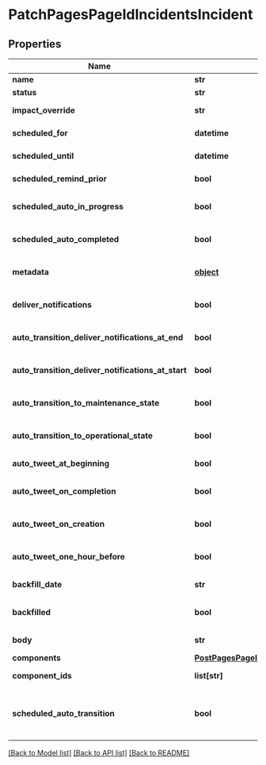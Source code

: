 # PatchPagesPageIdIncidentsIncident

## Properties
Name | Type | Description | Notes
------------ | ------------- | ------------- | -------------
**name** | **str** | Incident Name | [optional] 
**status** | **str** | Incident status | [optional] 
**impact_override** | **str** | value to override calculated impact value | [optional] 
**scheduled_for** | **datetime** | The timestamp the incident is scheduled for. | [optional] 
**scheduled_until** | **datetime** | The timestamp the incident is scheduled until. | [optional] 
**scheduled_remind_prior** | **bool** | Controls whether to remind subscribers prior to scheduled incidents. | [optional] 
**scheduled_auto_in_progress** | **bool** | Controls whether the incident is scheduled to automatically change to in progress. | [optional] 
**scheduled_auto_completed** | **bool** | Controls whether the incident is scheduled to automatically change to complete. | [optional] 
**metadata** | [**object**](.md) | Attach a json object to the incident. All top-level values in the object must also be objects. | [optional] 
**deliver_notifications** | **bool** | Deliver notifications to subscribers if this is true. If this is false, create an incident without notifying customers. | [optional] [default to True]
**auto_transition_deliver_notifications_at_end** | **bool** | Controls whether send notification when scheduled maintenances auto transition to completed. | [optional] 
**auto_transition_deliver_notifications_at_start** | **bool** | Controls whether send notification when scheduled maintenances auto transition to started. | [optional] 
**auto_transition_to_maintenance_state** | **bool** | Controls whether change components status to under_maintenance once scheduled maintenance is in progress. | [optional] 
**auto_transition_to_operational_state** | **bool** | Controls whether change components status to operational once scheduled maintenance completes. | [optional] 
**auto_tweet_at_beginning** | **bool** | Controls whether tweet automatically when scheduled maintenance starts. | [optional] 
**auto_tweet_on_completion** | **bool** | Controls whether tweet automatically when scheduled maintenance completes. | [optional] 
**auto_tweet_on_creation** | **bool** | Controls whether tweet automatically when scheduled maintenance is created. | [optional] 
**auto_tweet_one_hour_before** | **bool** | Controls whether tweet automatically one hour before scheduled maintenance starts. | [optional] 
**backfill_date** | **str** | TimeStamp when incident was backfilled. | [optional] 
**backfilled** | **bool** | Controls whether incident is backfilled. If true, components cannot be specified. | [optional] 
**body** | **str** | The initial message, created as the first incident update. | [optional] 
**components** | [**PostPagesPageIdIncidentsIncidentComponents**](PostPagesPageIdIncidentsIncidentComponents.md) |  | [optional] 
**component_ids** | **list[str]** | List of component_ids affected by this incident | [optional] 
**scheduled_auto_transition** | **bool** | Same as :scheduled_auto_transition_in_progress. Controls whether the incident is scheduled to automatically change to in progress. | [optional] 

[[Back to Model list]](../README.md#documentation-for-models) [[Back to API list]](../README.md#documentation-for-api-endpoints) [[Back to README]](../README.md)


